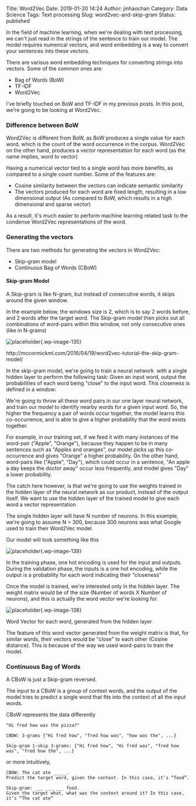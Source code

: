 Title: Word2Vec
Date: 2019-01-20 14:24
Author: jinhaochan
Category: Data Science
Tags: Text processing
Slug: word2vec-and-skip-gram
Status: published



In the field of machine learning, when we're dealing with text processing, we can't just read in the strings of the sentence to train our model. The model requires numerical vectors, and word embedding is a way to convert your sentences into these vectors.





There are various word embedding techniques for converting strings into vectors. Some of the common ones are:





-   Bag of Words (BoW)
-   TF-IDF
-   Word2Vec





I've briefly touched on BoW and TF-IDF in my previous posts. In this post, we're going to be looking at Word2Vec.



<!-- wp:heading {"level":3} -->

### Difference between BoW





Word2Vec is different from BoW, as BoW produces a single value for each word, which is the count of the word occurrence in the corpus. Word2Vec on the other hand, produces a vector representation for each word (as the name implies, word to vector)





Having a numerical vector tied to a single word has more benefits, as compared to a single count number. Some of the features are:





-   Cosine similarity between the vectors can indicate semantic similarity
-   The vectors produced for each word are fixed length, resulting in a low dimensional output (As compared to BoW, which results in a high dimensional and sparse vector)





As a result, it's much easier to perform machine learning related task to the condense Word2Vec representations of the word.



<!-- wp:heading {"level":3} -->

### Generating the vectors





There are two methods for generating the vectors in Word2Vec:





-   Skip-gram model
-   Continuous Bag of Words (CBoW)



<!-- wp:heading {"level":4} -->

#### Skip-gram Model





A Skip-gram is like N-gram, but instead of consecutive words, it skips around the given window.





In the example below, the windows size is 2, which is to say 2 words before, and 2 words after the target word. The Skip-gram model then picks out all combinations of word-pairs within this window, not only consecutive ones (like in N-grams)



<!-- wp:image {"id":135} -->


![placeholder]({attach}media/2018/11/training_data.png){.wp-image-135}  

<figcaption>
http://mccormickml.com/2016/04/19/word2vec-tutorial-the-skip-gram-model/

</figcaption>





In the skip-gram model, we're going to train a neural network  with a single hidden layer to perform the following task: Given an input word, output the probabilities of each word being "close" to the input word. This closeness is defined in a window:





We're going to throw all these word pairs in our one layer neural network, and train our model to identify nearby words for a given input word. So, the higher the frequency a pair of words occur together, the model learns this co-occurrence, and is able to give a higher probability that the word exists together.





For example, in our training set, if we feed it with many instances of the word-pair ("Apple", "Orange"), because they happen to be in many sentences such as "Apples and oranges", our model picks up this co-occurrence and gives "Orange" a higher probability. On the other hand, word-pairs like ("Apple", "Day"), which could occur in a sentence, "An apple a day keeps the doctor away" occur less frequently, and model gives "Day" a lower probability.





The catch here however, is that we're going to use the weights trained in the hidden layer of the neural network as our product, instead of the output itself. We want to use the hidden layer of the trained model to give each word a vector representation





The single hidden layer will have N number of neurons. In this example, we're going to assume N = 300, because 300 neurons was what Google used to train their Word2Vec model.





Our model will look something like this



<!-- wp:image {"id":139} -->


![placeholder]({attach}media/2018/11/presentation11.jpg){.wp-image-139}






In the training phase, one hot encoding is used for the input and outputs. During the validation phase, the inputs is a one hot encoding, while the output is a probability for each word indicating their "closeness"





Once the model is trained, we're interested only in the hidden layer. The weight matrix would be of the size (Number of words X Number of neurons), and this is actually the word vector we're looking for.



<!-- wp:image {"id":138} -->


![placeholder]({attach}media/2018/11/weightmatrix1.jpg){.wp-image-138}  

<figcaption>
Word Vector for each word, generated from the hidden layer  

</figcaption>





The feature of this word vector generated from the weight matrix is that, for similar words, their vectors would be "close" to each other (Cosine distance). This is because of the way we used word-pairs to train the model.



<!-- wp:heading {"level":3} -->

### Continuous Bag of Words





A CBoW is just a Skip-gram reversed.





The input to a CBoW is a group of context words, and the output of the model tries to predict a single word that fits into the context of all the input words.





CBoW represents the data differently



<!-- wp:code -->

``` {.wp-block-code}
"Hi fred how was the pizza?"

CBOW: 3-grams {"Hi fred how", "fred how was", "how was the", ...}

Skip-gram 1-skip 3-grams: {"Hi fred how", "Hi fred was", "fred how was", "fred how the", ...}
```

<!-- /wp:code -->



or more intuitively, 



<!-- wp:code -->

``` {.wp-block-code}
CBOW: The cat ate _____. 
Predict the target word, given the context. In this case, it’s “food”.

Skip-gram: ___ ___ ___ food.
Given the target what, what was the context around it? In this case, it’s “The cat ate”
```

<!-- /wp:code -->
